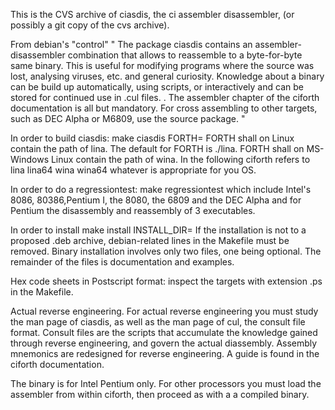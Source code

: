 This is the CVS archive of ciasdis, the ci assembler disassembler,
(or possibly a git copy of the cvs archive).

From debian's "control"
"
 The package ciasdis contains an assembler-disassembler
 combination that allows to reassemble to a byte-for-byte
 same binary. This is useful for modifying programs where
 the source was lost, analysing viruses, etc. and general
 curiosity. Knowledge about a binary can be build up
 automatically, using scripts, or interactively and can be
 stored for continued use in .cul files.
 .
 The assembler chapter of the ciforth documentation is all but
 mandatory. For cross assembling to other targets, such as
 DEC Alpha or M6809, use the source package.
"

In order to build ciasdis:
  make ciasdis FORTH=<ciforth-path>
FORTH shall on Linux contain the path of lina. The default for FORTH is
./lina.
FORTH shall on MS-Windows Linux contain the path of wina.
In the following ciforth refers to lina lina64 wina wina64 whatever
is appropriate for you OS.

In order to do a regressiontest:
  make regressiontest
which include Intel's 8086, 80386,Pentium I, the 8080, the 6809 and
the DEC Alpha and for Pentium the disassembly and reassembly of 3
executables.

In order to install
  make install INSTALL_DIR=<debian-install-path>
If the installation is not to a proposed .deb archive,
debian-related lines in the Makefile must be removed.
Binary installation involves only two files, one being
optional. The remainder of the files is documentation and examples.

Hex code sheets in Postscript format:
inspect the targets with extension .ps in the Makefile.

Actual reverse engineering.
For actual reverse engineering you must study the man page of
ciasdis, as well as the man page of cul, the consult file format.
Consult files are the scripts that accumulate the knowledge gained
through reverse engineering, and govern the actual diassembly.
Assembly mnemonics are redesigned for reverse engineering.
A guide is found in the ciforth documentation.

The binary is for Intel Pentium only.
For other processors you must load the assembler from within ciforth,
then proceed as with a a compiled binary.
